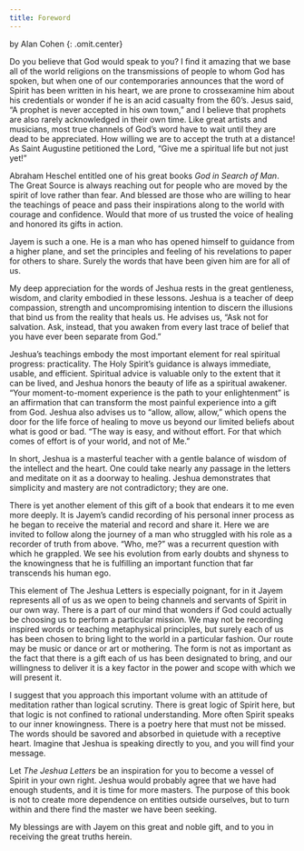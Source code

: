 ```yaml
---
title: Foreword
---
```


by Alan Cohen
{: .omit.center}

Do you believe that God would speak to you? I find it amazing that we
base all of the world religions on the transmissions of people to whom
God has spoken, but when one of our contemporaries announces that the
word of Spirit has been written in his heart, we are prone to
crossexamine him about his credentials or wonder if he is an acid
casualty from the 60’s. Jesus said, “A prophet is never accepted in his
own town,” and I believe that prophets are also rarely acknowledged in
their own time. Like great artists and musicians, most true channels of
God’s word have to wait until they are dead to be appreciated. How
willing we are to accept the truth at a distance! As Saint Augustine
petitioned the Lord, “Give me a spiritual life but not just yet!”

Abraham Heschel entitled one of his great books *God in Search of Man*.
The Great Source is always reaching out for people who are moved by the
spirit of love rather than fear. And blessed are those who are willing
to hear the teachings of peace and pass their inspirations along to the
world with courage and confidence. Would that more of us trusted the
voice of healing and honored its gifts in action.

Jayem is such a one. He is a man who has opened himself to guidance from
a higher plane, and set the principles and feeling of his revelations to
paper for others to share. Surely the words that have been given him are
for all of us.

My deep appreciation for the words of Jeshua rests in the great
gentleness, wisdom, and clarity embodied in these lessons. Jeshua is a
teacher of deep compassion, strength and uncompromising intention to
discern the illusions that bind us from the reality that heals us. He
advises us, “Ask not for salvation. Ask, instead, that you awaken from
every last trace of belief that you have ever been separate from God.”

Jeshua’s teachings embody the most important element for real spiritual
progress: practicality. The Holy Spirit’s guidance is always immediate,
usable, and efficient. Spiritual advice is valuable only to the extent
that it can be lived, and Jeshua honors the beauty of life as a
spiritual awakener. “Your moment-to-moment experience is the path to
your enlightenment” is an affirmation that can transform the most
painful experience into a gift from God. Jeshua also advises us to
“allow, allow, allow,” which opens the door for the life force of
healing to move us beyond our limited beliefs about what is good or bad.
“The way is easy, and without effort. For that which comes of effort is
of your world, and not of Me.”

In short, Jeshua is a masterful teacher with a gentle balance of wisdom
of the intellect and the heart. One could take nearly any passage in the
letters and meditate on it as a doorway to healing. Jeshua demonstrates
that simplicity and mastery are not contradictory; they are one.

There is yet another element of this gift of a book that endears it to
me even more deeply. It is Jayem’s candid recording of his personal
inner process as he began to receive the material and record and share
it. Here we are invited to follow along the journey of a man who
struggled with his role as a recorder of truth from above. “Who, me?”
was a recurrent question with which he grappled. We see his evolution
from early doubts and shyness to the knowingness that he is fulfilling
an important function that far transcends his human ego.

This element of The Jeshua Letters is especially poignant, for in it
Jayem represents all of us as we open to being channels and servants of
Spirit in our own way. There is a part of our mind that wonders if God
could actually be choosing us to perform a particular mission. We may
not be recording inspired words or teaching metaphysical principles, but
surely each of us has been chosen to bring light to the world in a
particular fashion. Our route may be music or dance or art or mothering.
The form is not as important as the fact that there is a gift each of us
has been designated to bring, and our willingness to deliver it is a key
factor in the power and scope with which we will present it.

I suggest that you approach this important volume with an attitude of
meditation rather than logical scrutiny. There is great logic of Spirit
here, but that logic is not confined to rational understanding. More
often Spirit speaks to our inner knowingness. There is a poetry here
that must not be missed. The words should be savored and absorbed in
quietude with a receptive heart. Imagine that Jeshua is speaking
directly to you, and you will find your message.

Let *The Jeshua Letters* be an inspiration for you to become a vessel of
Spirit in your own right. Jeshua would probably agree that we have had
enough students, and it is time for more masters. The purpose of this
book is not to create more dependence on entities outside ourselves, but
to turn within and there find the master we have been seeking.

My blessings are with Jayem on this great and noble gift, and to you in
receiving the great truths herein.

